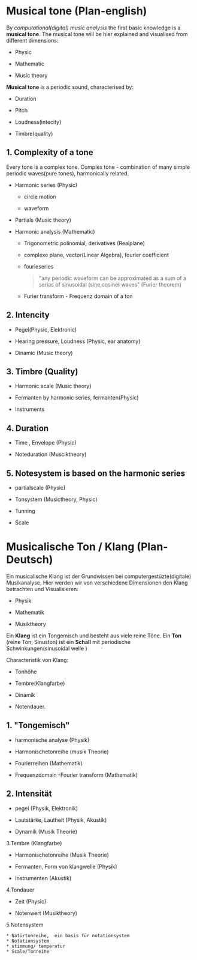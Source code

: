 # Musical tone (Plan-english)

By *computational(digital) music analysis* the first basic knowledge is a **musical tone**. The musical tone will be hier explained and visualised from different dimensions:

- Physic  

- Mathematic

- Music theory


**Musical tone** is a periodic sound, characterised by:

- Duration

- Pitch

- Loudness(intecity)

- Timbre(quality)

## 1. Complexity of a tone

 Every tone is a complex tone. Complex tone - combination of many simple periodic waves(pure tones), harmonically related.

- Harmonic series (Physic)

  - circle motion

  - waveform

- Partials (Music theory)

- Harmonic analysis (Mathematic)

  - Trigonometric polinomial, derivatives (Realplane)

  - complexe plane, vector(Linear Algebra), fourier coefficient

  - fourieseries
     > "any periodic waveform can be approximated as a sum of a serias of sinusoidal (sine,cosine) waves" (Furier theorem)

  - Furier transform - Frequenz domain of a ton 

## 2. Intencity

- Pegel(Physic, Elektronic)

- Hearing pressure, Loudness (Physic, ear anatomy)

- Dinamic (Music theory)

## 3. Timbre (Quality)

- Harmonic scale (Music theory)

- Fermanten by harmonic series, fermanten(Physic)

- Instruments

## 4. Duration

- Time , Envelope (Physic)

- Noteduration (Musciktheory)

## 5. Notesystem is based on the harmonic series

- partialscale (Physic)

- Tonsystem (Musictheory, Physic)

- Tunning

- Scale

# Musicalische Ton / Klang (Plan-Deutsch)

 Ein musicalische Klang ist der  Grundwissen bei computergestüzte(digitale) Musikanalyse. 
Hier werden wir von verschiedene Dimensionen den Klang betrachten und Visualisieren:

- Physik

- Mathematik

- Musiktheory

 Ein  **Klang** ist ein Tongemisch und besteht aus viele reine Töne. Ein **Ton** (reine Ton, Sinuston)  ist ein **Schall** mit  periodische Schwinkungen(sinusoidal welle )

Characteristik von Klang:

- Tonhöhe

- Tembre(Klangfarbe)

- Dinamik

- Notendauer.

## 1. "Tongemisch"

- harmonische analyse (Physik)

- Harmonischetonreihe (musik Theorie)

- Fourierreihen (Mathematik)

- Frequenzdomain -Fourier transform (Mathematik)

## 2. Intensität

* pegel (Physik, Elektronik)

* Lautstärke, Lautheit (Physik, Akustik)

* Dynamik (Musik Theorie)

 3.Tembre (Klangfarbe)

* Harmonischetonreihe (Musik Theorie)

* Fermanten, Form von klangwelle (Physik)

* Instrumenten (Akustik)

 4.Tondauer

* Zeit (Physic)

* Notenwert (Musiktheory)

 5.Notensystem

    * Natürtonreihe,  ein basis für notationsystem
    * Notationsystem
    * stimmung/ temperatur
    * Scale/Tonreihe
